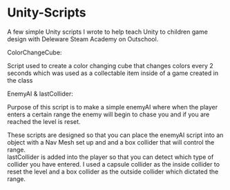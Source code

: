 # Unity-Scripts

A few simple Unity scripts I wrote to help teach Unity to children game design with Deleware Steam Academy on Outschool.

ColorChangeCube:

Script used to create a color changing cube that changes colors every 2 seconds which was used as a collectable item inside of a game created in the class

EnemyAI & lastCollider:

Purpose of this script is to make a simple enemyAI where when the player enters a certain range the enemy will begin to chase you and if you are reached the level is reset.

These scripts are designed so that you can place the enemyAI script into an object with a Nav Mesh set up and and a box collider that will control the range.  
lastCollider is added into the player so that you can detect which type of collider you have entered.  I used a capsule collider as the inside collider to reset the level 
and a box collider as the outside collider which dictated the range.  

